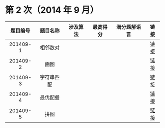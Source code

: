 # 第 2 次（2014 年 9 月）


| 题目编号 | 题目名称 | 涉及算法 | 最高得分 | 满分题解语言 | 链接 | 
| :-: | :-: | :-: | :-: | :-: | :-: |
| 201409-1 | 相邻数对 |  |  |  |  [链接](1\index.md) | 
| 201409-2 | 画图 |  |  |  |  [链接](2\index.md) | 
| 201409-3 | 字符串匹配 |  |  |  |  [链接](3\index.md) | 
| 201409-4 | 最优配餐 |  |  |  |  [链接](4\index.md) | 
| 201409-5 | 拼图 |  |  |  |  [链接](5\index.md) | 
